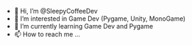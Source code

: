 - 👋 Hi, I’m @SleepyCoffeeDev
- 👀 I’m interested in Game Dev (Pygame, Unity, MonoGame)
- 🌱 I’m currently learning Game Dev and Pygame
- 📫 How to reach me ...

<!---
SleepyCoffeeDev/SleepyCoffeeDev is a ✨ special ✨ repository because its `README.md` (this file) appears on your GitHub profile.
You can click the Preview link to take a look at your changes.
--->
